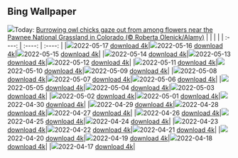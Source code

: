 ## Bing Wallpaper
![](./wallpaper/2022-05-17.jpg)Today: [Burrowing owl chicks gaze out from among flowers near the Pawnee National Grassland in Colorado (© Roberta Olenick/Alamy)](./wallpaper/2022-05-17.jpg)
|      |      |      |
| :----: | :----: | :----: |
|![](./wallpaper/2022-05-17_sm.jpg)2022-05-17 [download 4k](./wallpaper/2022-05-17.jpg)|![](./wallpaper/2022-05-16_sm.jpg)2022-05-16 [download 4k](./wallpaper/2022-05-16.jpg)|![](./wallpaper/2022-05-15_sm.jpg)2022-05-15 [download 4k](./wallpaper/2022-05-15.jpg)|
|![](./wallpaper/2022-05-14_sm.jpg)2022-05-14 [download 4k](./wallpaper/2022-05-14.jpg)|![](./wallpaper/2022-05-13_sm.jpg)2022-05-13 [download 4k](./wallpaper/2022-05-13.jpg)|![](./wallpaper/2022-05-12_sm.jpg)2022-05-12 [download 4k](./wallpaper/2022-05-12.jpg)|
|![](./wallpaper/2022-05-11_sm.jpg)2022-05-11 [download 4k](./wallpaper/2022-05-11.jpg)|![](./wallpaper/2022-05-10_sm.jpg)2022-05-10 [download 4k](./wallpaper/2022-05-10.jpg)|![](./wallpaper/2022-05-09_sm.jpg)2022-05-09 [download 4k](./wallpaper/2022-05-09.jpg)|
|![](./wallpaper/2022-05-08_sm.jpg)2022-05-08 [download 4k](./wallpaper/2022-05-08.jpg)|![](./wallpaper/2022-05-07_sm.jpg)2022-05-07 [download 4k](./wallpaper/2022-05-07.jpg)|![](./wallpaper/2022-05-06_sm.jpg)2022-05-06 [download 4k](./wallpaper/2022-05-06.jpg)|
|![](./wallpaper/2022-05-05_sm.jpg)2022-05-05 [download 4k](./wallpaper/2022-05-05.jpg)|![](./wallpaper/2022-05-04_sm.jpg)2022-05-04 [download 4k](./wallpaper/2022-05-04.jpg)|![](./wallpaper/2022-05-03_sm.jpg)2022-05-03 [download 4k](./wallpaper/2022-05-03.jpg)|
|![](./wallpaper/2022-05-02_sm.jpg)2022-05-02 [download 4k](./wallpaper/2022-05-02.jpg)|![](./wallpaper/2022-05-01_sm.jpg)2022-05-01 [download 4k](./wallpaper/2022-05-01.jpg)|![](./wallpaper/2022-04-30_sm.jpg)2022-04-30 [download 4k](./wallpaper/2022-04-30.jpg)|
|![](./wallpaper/2022-04-29_sm.jpg)2022-04-29 [download 4k](./wallpaper/2022-04-29.jpg)|![](./wallpaper/2022-04-28_sm.jpg)2022-04-28 [download 4k](./wallpaper/2022-04-28.jpg)|![](./wallpaper/2022-04-27_sm.jpg)2022-04-27 [download 4k](./wallpaper/2022-04-27.jpg)|
|![](./wallpaper/2022-04-26_sm.jpg)2022-04-26 [download 4k](./wallpaper/2022-04-26.jpg)|![](./wallpaper/2022-04-25_sm.jpg)2022-04-25 [download 4k](./wallpaper/2022-04-25.jpg)|![](./wallpaper/2022-04-24_sm.jpg)2022-04-24 [download 4k](./wallpaper/2022-04-24.jpg)|
|![](./wallpaper/2022-04-23_sm.jpg)2022-04-23 [download 4k](./wallpaper/2022-04-23.jpg)|![](./wallpaper/2022-04-22_sm.jpg)2022-04-22 [download 4k](./wallpaper/2022-04-22.jpg)|![](./wallpaper/2022-04-21_sm.jpg)2022-04-21 [download 4k](./wallpaper/2022-04-21.jpg)|
|![](./wallpaper/2022-04-20_sm.jpg)2022-04-20 [download 4k](./wallpaper/2022-04-20.jpg)|![](./wallpaper/2022-04-19_sm.jpg)2022-04-19 [download 4k](./wallpaper/2022-04-19.jpg)|![](./wallpaper/2022-04-18_sm.jpg)2022-04-18 [download 4k](./wallpaper/2022-04-18.jpg)|
|![](./wallpaper/2022-04-17_sm.jpg)2022-04-17 [download 4k](./wallpaper/2022-04-17.jpg)|
